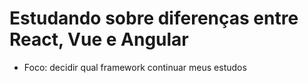 # Estudando sobre diferenças entre React, Vue e Angular

- Foco: decidir qual framework continuar meus estudos